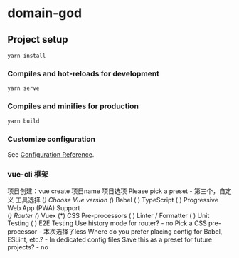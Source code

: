 # domain-god

## Project setup
```
yarn install
```

### Compiles and hot-reloads for development
```
yarn serve
```

### Compiles and minifies for production
```
yarn build
```

### Customize configuration
See [Configuration Reference](https://cli.vuejs.org/config/).

### vue-cli 框架
项目创建：vue create 项目name
项目选项
Please pick a preset - 第三个，自定义
工具选择
        (*) Choose Vue version
        (*) Babel
        ( ) TypeScript
        ( ) Progressive Web App (PWA) Support        
        (*) Router
        (*) Vuex
        (*) CSS Pre-processors
        ( ) Linter / Formatter
        ( ) Unit Testing
        ( ) E2E Testing
Use history mode for router? - no
Pick a CSS pre-processor - 本次选择了less
Where do you prefer placing config for Babel, ESLint, etc.? - In dedicated config files
Save this as a preset for future projects? - no